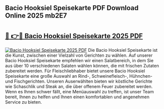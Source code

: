 ## Bacio Hooksiel Speisekarte PDF Download Online 2025 mb2E7

# <h2><a href="http://gca9goq.nevu.top/?p=Bacio+Hooksiel+Speisekarte">🔗 👉🔴 Bacio Hooksiel Speisekarte 2025 PDF</a></h2>

[![Bacio Hooksiel Speisekarte 2025 PDF](https://i.imgur.com/dBaPXMq.png)](http://gca9goq.nevu.top/?p=Bacio+Hooksiel+Speisekarte)
Die Bacio Hooksiel Speisekarte ist die Kunst, zwischen einer Vielzahl von Gerichten zu wählen. Auf unserer Bacio Hooksiel Speisekarte empfehlen wir einen Salatbereich, in dem Sie aus über 10 verschiedenen Salaten wählen können, die mit frischen Zutaten zubereitet werden. Für Fleischliebhaber bietet unsere Bacio Hooksiel Speisekarte eine große Auswahl an Rind-, Schweinefleisch-, Hühnchen- und Fischgerichten. Unseren Auserwählten bieten wir köstliche Gerichte wie Schaschlik und Steak an, die über offenem Feuer zubereitet werden. Wenn es Ihnen schwer fällt, eine Menüauswahl zu treffen, ist unser Team bereit, Ihnen zu helfen und Ihnen einen komfortablen und angenehmen Service zu bieten.

